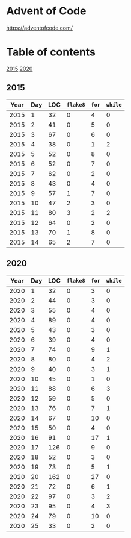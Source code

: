 # Advent of Code

https://adventofcode.com/

# Table of contents

[2015](#2015)
[2020](#2020)

## 2015
Year | Day | LOC | `flake8` | `for` | `while`
--- | --- | --- | --- | --- | ---
2015 | 1 | 32 | 0 | 4 | 0
2015 | 2 | 41 | 0 | 5 | 0
2015 | 3 | 67 | 0 | 6 | 0
2015 | 4 | 38 | 0 | 1 | 2
2015 | 5 | 52 | 0 | 8 | 0
2015 | 6 | 52 | 0 | 7 | 0
2015 | 7 | 62 | 0 | 2 | 0
2015 | 8 | 43 | 0 | 4 | 0
2015 | 9 | 57 | 1 | 7 | 0
2015 | 10 | 47 | 2 | 3 | 0
2015 | 11 | 80 | 3 | 2 | 2
2015 | 12 | 64 | 0 | 2 | 0
2015 | 13 | 70 | 1 | 8 | 0
2015 | 14 | 65 | 2 | 7 | 0

## 2020
Year | Day | LOC | `flake8` | `for` | `while`
--- | --- | --- | --- | --- | ---
2020 | 1 | 32 | 0 | 3 | 0
2020 | 2 | 44 | 0 | 3 | 0
2020 | 3 | 55 | 0 | 4 | 0
2020 | 4 | 89 | 0 | 4 | 0
2020 | 5 | 43 | 0 | 3 | 0
2020 | 6 | 39 | 0 | 4 | 0
2020 | 7 | 74 | 0 | 9 | 1
2020 | 8 | 80 | 0 | 4 | 2
2020 | 9 | 40 | 0 | 3 | 1
2020 | 10 | 45 | 0 | 1 | 0
2020 | 11 | 88 | 0 | 6 | 3
2020 | 12 | 59 | 0 | 5 | 0
2020 | 13 | 76 | 0 | 7 | 1
2020 | 14 | 67 | 0 | 10 | 0
2020 | 15 | 50 | 0 | 4 | 0
2020 | 16 | 91 | 0 | 17 | 1
2020 | 17 | 126 | 0 | 9 | 0
2020 | 18 | 52 | 0 | 3 | 0
2020 | 19 | 73 | 0 | 5 | 1
2020 | 20 | 162 | 0 | 27 | 0
2020 | 21 | 72 | 0 | 6 | 1
2020 | 22 | 97 | 0 | 3 | 2
2020 | 23 | 95 | 0 | 4 | 3
2020 | 24 | 79 | 0 | 10 | 0
2020 | 25 | 33 | 0 | 2 | 0

